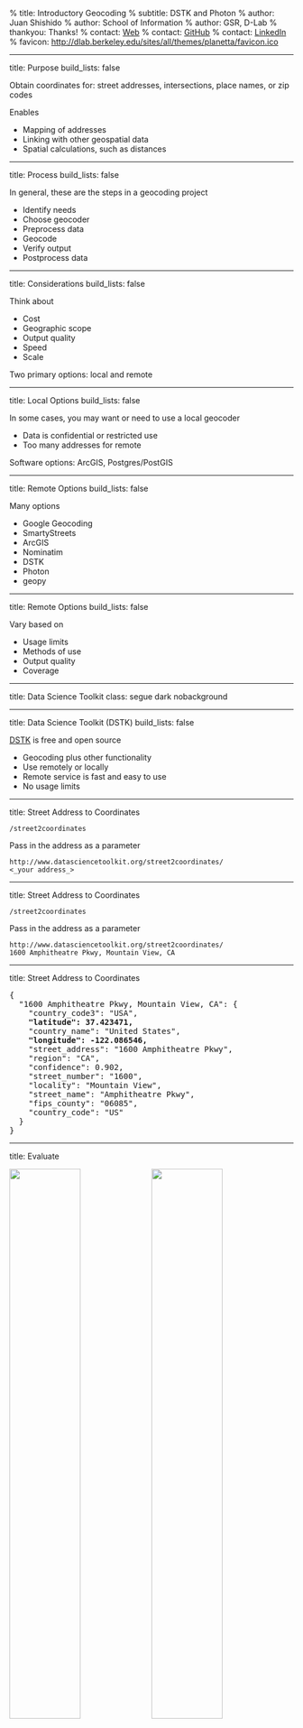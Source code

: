 % title: Introductory Geocoding
% subtitle: DSTK and Photon
% author: Juan Shishido
% author: School of Information
% author: GSR, D-Lab
% thankyou: Thanks!
% contact: <a href="http://people.ischool.berkeley.edu/~juanshishido/">Web</a>
% contact: <a href="https://github.com/juanshishido">GitHub</a>
% contact: <a href="http://www.linkedin.com/in/juanshishido/">LinkedIn</a>
% favicon: http://dlab.berkeley.edu/sites/all/themes/planetta/favicon.ico

---
title: Purpose
build_lists: false

Obtain coordinates for: street addresses, intersections, place names, or zip codes

Enables

- Mapping of addresses
- Linking with other geospatial data
- Spatial calculations, such as distances

---
title: Process
build_lists: false

In general, these are the steps in a geocoding project

- Identify needs
- Choose geocoder
- Preprocess data
- Geocode
- Verify output
- Postprocess data

---
title: Considerations
build_lists: false

Think about

- Cost
- Geographic scope
- Output quality
- Speed
- Scale

Two primary options: local and remote

---
title: Local Options
build_lists: false

In some cases, you may want or need to use a local geocoder

- Data is confidential or restricted use
- Too many addresses for remote

Software options: ArcGIS, Postgres/PostGIS

---
title: Remote Options
build_lists: false

Many options

- Google Geocoding
- SmartyStreets
- ArcGIS
- Nominatim
- DSTK
- Photon
- geopy

---
title: Remote Options
build_lists: false

Vary based on

- Usage limits
- Methods of use
- Output quality
- Coverage

---
title: Data Science Toolkit
class: segue dark nobackground

---
title: Data Science Toolkit (DSTK)
build_lists: false

<a href="http://www.datasciencetoolkit.org/" target="_blank">DSTK</a> is free and open source

- Geocoding plus other functionality
- Use remotely or locally
- Remote service is fast and easy to use
- No usage limits

---
title: Street Address to Coordinates

```/street2coordinates```

Pass in the address as a parameter

    http://www.datasciencetoolkit.org/street2coordinates/
    <_your address_>

---
title: Street Address to Coordinates

```/street2coordinates```

Pass in the address as a parameter

    http://www.datasciencetoolkit.org/street2coordinates/
    1600 Amphitheatre Pkwy, Mountain View, CA

---
title: Street Address to Coordinates

<pre class="prettyprint" data-lang="JSON">
{
  "1600 Amphitheatre Pkwy, Mountain View, CA": {
    "country_code3": "USA",
    <b>"latitude": 37.423471,</b>
    "country_name": "United States",
    <b>"longitude": -122.086546,</b>
    "street_address": "1600 Amphitheatre Pkwy",
    "region": "CA",
    "confidence": 0.902,
    "street_number": "1600",
    "locality": "Mountain View",
    "street_name": "Amphitheatre Pkwy",
    "fips_county": "06085",
    "country_code": "US"
  }
}
</pre>

---
title: Evaluate

<img height=auto width=50% src="figures/google_hq_dstk_coords.png"><img height=auto width=50% src="figures/google_hq_address.png">

---
title: Try It
build_lists: false

    http://www.datasciencetoolkit.org/street2coordinates/<_your address_>

What happens when

- State is omitted
- Zip code is omitted
- Commas are removed
- Mix case

---
title: Google-style Geocoder

```/maps/api/geocode/json```

Pass in the address as a parameter

    http://www.datasciencetoolkit.org/maps/api/geocode/json?sensor=false&address=
    1600 Amphitheatre Pkwy, Mountain View, CA

---
title: Google-style Geocoder

<pre class="prettyprint" data-lang="JSON">
{"results": [
    {
      "geometry": {
        "location_type": "ROOFTOP",
        "location": {
          <b>"lng": -122.086546,
          "lat": 37.423471</b>
        },
      },
      "formatted_address": "1600 Amphitheatre Pkwy, Mountain View, CA",
      "types": [
        "street_address"
      ],
    }
  ],
  "status": "OK"}
</pre>

<a href="http://www.datasciencetoolkit.org/maps/api/geocode/json?sensor=false&address=1600%20Amphitheatre%20Pkwy,%20Mountain%20View,%20CA" target="_blank">Full output</a>

---
title: Photon
class: segue dark nobackground

---
title: Photon
build_lists: false

<a href="http://photon.komoot.de/" target="_blank">Photon</a> is free and open source

- Uses <a href="http://www.openstreetmap.org/" target="_blank">OpenStreetMap</a> data
- Worldwide coverage
- Multilingual search
- Typo tolerance
- Fast & scalable

However, "extensive usage will be throttled"

---
title: Photon API

Search

    photon.komoot.de/api/?q=berkeley

Limit number of results

    photon.komoot.de/api/?q=berkeley&limit=1

Preferred language

    photon.komoot.de/api/?q=berkeley&lang=fr

---
title: Photon API

Pass in the address as a parameter

    photon.komoot.de/api/?q=
    1600 Amphitheatre Pkwy, Mountain View, CA


---
title: Photon API

<pre class="prettyprint" data-lang="JSON">
{"features": [{
  "properties": {
    "osm_key":"office",
    "street":"Amphitheatre Parkway",
    "name":"Google Headquaters",
    "osm_id":2192620021,
    "osm_type":"N",
    "osm_value":"commercial",
  },
  "type":"Feature",
  "geometry": {
    "type":"Point",
    <b>"coordinates":[-122.0850862,37.4228139]</b>
  }
}],
"type":"FeatureCollection"}
</pre>

<a href="http://photon.komoot.de/api/?q=1600%20Amphitheatre%20Pkwy,%20Mountain%20View,%20CA" target="_blank">Full output</a>

---
title: Evaluate

<img height=auto width=50% src="figures/google_hq_photon_coords.png"><img height=auto width=50% src="figures/google_hq_address.png">

---
title: Bonus: geopy
class: segue dark nobackground

---
title: geopy
build_lists: false

Geocoding with Python

Access to many geocoding services

  - OpenStreetMap Nominatim
  - ESRI ArcGIS
  - Google Geocoding API
  - Baidu Maps
  - Bing Maps

<a href="https://github.com/geopy/geopy" target="_blank">geopy on GitHub</a>

---
title: geopy
build_lists: false

Example from the docs

    $ pip install geopy

<pre class="prettyprint" data-lang="python">
>>> import geopy
>>> from geopy.geocoders import Nominatim
>>> geolocator = Nominatim()
>>> location = geolocator.geocode("1600 Amphitheatre Pkwy, Mountain View, CA")
>>> print((location.latitude, location.longitude))
<b>(37.4228139, -122.0850862)</b>
</pre>

You can also reverse geocode, calculate distances, and more

Check out the geopy <a href="http://geopy.readthedocs.org/en/latest/" target="_blank">documentation</a>

---
title: Batch Geocoding
class: segue dark nobackground

---
title: Batch Geocoding with DSTK
build_lists: false

Geocode many addresses

- Fast
- Output to file

Various ways to access DSTK:

R, Python, Ruby, JavaScript, Command-line

---
title: cURL
build_lists: false

Command-line URL processing

Preinstalled on OS X

- Access via terminal

Install on Windows

- <a href="http://curl.haxx.se/download.html" target="_blank">http://curl.haxx.se/download.html</a>
- Start Menu > Programs > Accessories > Command Prompt

---
title: Command-line Code

Type address out

<pre data-lang="bash">
curl -o coordinates.json
-d "1245 Broadway, Oakland, CA 94612"
http://www.datasciencetoolkit.org/street2coordinates
</pre>

```-o``` writes output to a specified file

```-d``` sends specified data in a POST request

---
title: Command-line Code

Read list of addresses from file

<pre data-lang="bash">
curl -o coordinates.json
-d @bartaddresses.txt
http://www.datasciencetoolkit.org/street2coordinates
</pre>

```-o``` writes output to a specified file

```-d``` sends specified data in a POST request

---
title: bartaddresses.txt

Data format for ```/street2coordinates``` via cURL

<pre>
["1245 Broadway, Oakland, CA 94612",
"2000 Mission Street, San Francisco, CA 94110",
"1900 Broadway, Oakland, CA 94612",
"2800 Mission Street, San Francisco, CA 94110",
...,
"10 Union Square, Union City, CA 94587",
"200 Ygnacio Valley Road, Walnut Creek, CA 94596",
"6501 Golden Gate Drive, Dublin, CA 94568",
"1451 7th Street, Oakland, CA 94607"]
</pre>

---
title: bartaddresses.txt

Data format

- State must be listed
- Zip code not required
- City depends
- Case does not matter
- Flexible with whitespace
- Lenient on spelling (somewhat)

---
title: Command-line Output

<pre>
{
  "1451 7th Street, Oakland, CA 94607": {
    "latitude": 37.805352,
    "longitude": -122.294959,
    "street_address": "1451 7th St",
    "region": "CA",
    "confidence": 0.902,
    "street_number": "1451",
    "locality": "Oakland",
    "street_name": "7th St",
    "fips_county": "06001",
  },
  "10 Union Square, Union City, CA 94587": {
    ...
  },
  ...,
}
</pre>

---
title: JSON
class: segue dark nobackground

---
title: JSON Output
build_lists: false

JavaScript Object Notation

- Format typically used to send data between a server and web app

Convert JSON to CSV

- Write a script in Python, R, etc.
- Use other modules, e.g., ```pandas```

---
title: JSON to CSV

<pre class="prettyprint" data-lang="python">
import pandas as pd

# load JSON as DataFrame
json_data = pd.read_json("coordinates.json").T

# to CSV
json_data.to_csv("geocoded.csv")
</pre>

Note: ```.T``` transposes the DataFrame

---
title: Verify Output
build_lists: false

Ways to assess quality

- Check ```confidence``` field
- Compare input street name to ```street_name```
- Count missing values
- Proportion of "good" to "bad" coordinates

Because results are based on an underlying database or interpolation method, there will be variation in coordinate quality. In cases where the results are not good enough, consider using another service for those addresses.

---
title: Postprocess

To GeoJSON

Link to Census Blocks

    http://data.fcc.gov/api/block/find?latitude=[latitude]
    &longitude=[longitude]&showall=[true/false]

Block FIPS="<b>060855046011175</b>"

The first two characters (<b>06</b>) indicate the <b>state</b> (CA), the next three (<b>085</b>) indicate the <b>county</b> (Alameda), the next 6 indicate the <b>census tract</b> (<b>5046.01</b>) and the last four characters indicates the census <b>block</b> group and block number (<b>1175</b>).  The first digit of the block identifies the block group.

---
title: Mapping

Several options

- Leaflet
- geojson.io
- CartoDB
- ArcGIS/QGIS
- GeoCanvas
- Python

---
title: Best Practices
build_lists: false

Preprocess data

- Formatting
- Components

Sample and test

Use multiple sources

Map results to verify

---
title: Tutorial
build_lists: false

Clone the repo or download the zip file from:

<a href="http://bit.ly/dlab-geocoding" target="_blank">bit.ly/dlab-geocoding</a>

Navigate to the directory and start an IPython notebook instance

    $ ipython notebook

Let's get to work

We'll create a map of the 44 BART stations in the Bay Area
